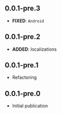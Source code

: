 ## 0.0.1-pre.3
- **FIXED**: `Android`

## 0.0.1-pre.2
- **ADDED**:  localizations

## 0.0.1-pre.1
- Refactoring

## 0.0.1-pre.0
- Initial publication
